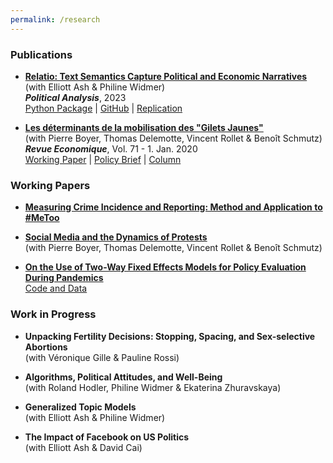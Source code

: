 ```yaml
---
permalink: /research
---
```


### Publications

- [**Relatio: Text Semantics Capture Political and Economic Narratives**](https://arxiv.org/abs/2108.01720) \
(with Elliott Ash & Philine Widmer) \
***Political Analysis***, 2023 \
[Python Package](https://pypi.org/project/relatio/) | [GitHub](https://github.com/relatio-nlp/relatio/tree/relatio-v0.3) | [Replication](https://dataverse.harvard.edu/dataset.xhtml?persistentId=doi:10.7910/DVN/3BRWKK&faces-redirect=true)

- [**Les déterminants de la mobilisation des "Gilets Jaunes"**](https://www.cairn.info/revue-economique-2020-1-page-109.htm) \
(with Pierre Boyer, Thomas Delemotte, Vincent Rollet & Benoît Schmutz) \
***Revue Economique***, Vol. 71 - 1. Jan. 2020  \
[Working Paper](http://crest.science/RePEc/wpstorage/2019-06.pdf) | [Policy Brief](https://www.lemonde.fr/idees/article/2019/11/15/entre-facebook-et-le-rond-point-la-double-originalite-du-mouvement-des-gilets-jaunes_6019218_3232.html#xtor=AL-32280270) | [Column](https://www.lemonde.fr/idees/article/2019/11/15/entre-facebook-et-le-rond-point-la-double-originalite-du-mouvement-des-gilets-jaunes_6019218_3232.html#xtor=AL-32280270)

### Working Papers

- [**Measuring Crime Incidence and Reporting: Method and Application to #MeToo**](https://www.dropbox.com/s/jepq64dfauyo1t6/metoo_crime_v6.pdf?dl=0)

- [**Social Media and the Dynamics of Protests**](https://www.dropbox.com/s/ax56e7j29jkwvyg/Gilets_Jaunes.pdf?dl=0) \
(with Pierre Boyer, Thomas Delemotte, Vincent Rollet & Benoît Schmutz)

- [**On the Use of Two-Way Fixed Effects Models for Policy Evaluation During Pandemics**](https://www.dropbox.com/s/gpofsuuc369hzx6/On_the_Use_of_Two_Way_Fixed_Effects_Models_for_Policy_Evaluation_During_Pandemics.pdf?dl=0) \
[Code and Data](https://gitlab.com/germain.gauthier/covid-two-way-fixed-effects.git) 

### Work in Progress

- **Unpacking Fertility Decisions: Stopping, Spacing, and Sex-selective Abortions** \
(with Véronique Gille & Pauline Rossi) 

- **Algorithms, Political Attitudes, and Well-Being** \
(with Roland Hodler, Philine Widmer & Ekaterina Zhuravskaya)

- **Generalized Topic Models** \
(with Elliott Ash & Philine Widmer)

- **The Impact of Facebook on US Politics** \
(with Elliott Ash & David Cai)
